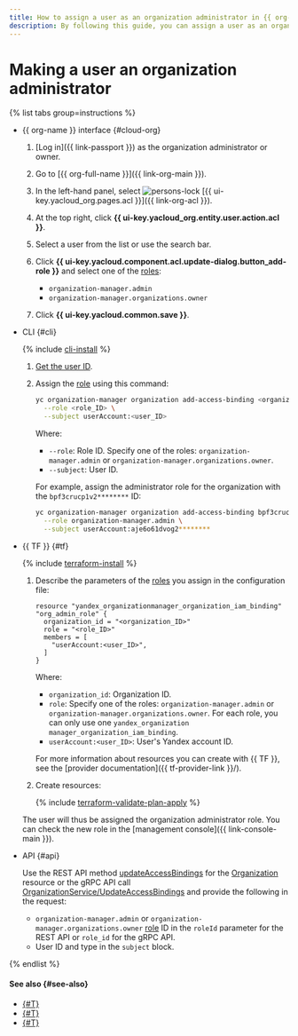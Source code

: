 ```yaml
---
title: How to assign a user as an organization administrator in {{ org-full-name }}
description: By following this guide, you can assign a user as an organization administrator.
---
```


# Making a user an organization administrator

{% list tabs group=instructions %}

- {{ org-name }} interface {#cloud-org}

  1. [Log in]({{ link-passport }}) as the organization administrator or owner.

  1. Go to [{{ org-full-name }}]({{ link-org-main }}).

  1. In the left-hand panel, select ![persons-lock](../../_assets/console-icons/persons-lock.svg) [{{ ui-key.yacloud_org.pages.acl }}]({{ link-org-acl }}).

  1. At the top right, click **{{ ui-key.yacloud_org.entity.user.action.acl }}**.

  1. Select a user from the list or use the search bar.

  1. Click **{{ ui-key.yacloud.component.acl.update-dialog.button_add-role }}** and select one of the [roles](../../iam/concepts/access-control/roles.md):

      * `organization-manager.admin`
      * `organization-manager.organizations.owner`

  1. Click **{{ ui-key.yacloud.common.save }}**.

- CLI {#cli}

  {% include [cli-install](../../_includes/cli-install.md) %}

  1. [Get the user ID](../operations/users-get.md).

  1. Assign the [role](../../iam/concepts/access-control/roles.md) using this command:

      ```bash
      yc organization-manager organization add-access-binding <organization_name_or_ID> \
        --role <role_ID> \
        --subject userAccount:<user_ID>
      ```

      Where:

      * `--role`: Role ID. Specify one of the roles: `organization-manager.admin` or `organization-manager.organizations.owner`.
      * `--subject`: User ID.

      For example, assign the administrator role for the organization with the `bpf3crucp1v2********` ID:

      ```bash
      yc organization-manager organization add-access-binding bpf3crucp1v2******** \
        --role organization-manager.admin \
        --subject userAccount:aje6o61dvog2********
      ```

- {{ TF }} {#tf}

  {% include [terraform-install](../../_includes/terraform-install.md) %}

  1. Describe the parameters of the [roles](../../iam/concepts/access-control/roles.md) you assign in the configuration file:

      ```hcl
      resource "yandex_organizationmanager_organization_iam_binding" "org_admin_role" {
        organization_id = "<organization_ID>"
        role = "<role_ID>"
        members = [
          "userAccount:<user_ID>",
        ]
      }
      ```

      Where:

      * `organization_id`: Organization ID.
      * `role`: Specify one of the roles: `organization-manager.admin` or `organization-manager.organizations.owner`. For each role, you can only use one `yandex_organization manager_organization_iam_binding`.
      * `userAccount:<user_ID>`: User's Yandex account ID.

      For more information about resources you can create with {{ TF }}, see the [provider documentation]({{ tf-provider-link }}/).

   1. Create resources:

      {% include [terraform-validate-plan-apply](../../_tutorials/_tutorials_includes/terraform-validate-plan-apply.md) %}

   The user will thus be assigned the organization administrator role. You can check the new role in the [management console]({{ link-console-main }}).

- API {#api}

  Use the REST API method [updateAccessBindings](../api-ref/Organization/updateAccessBindings.md) for the [Organization](../api-ref/Organization/index.md) resource or the gRPC API call [OrganizationService/UpdateAccessBindings](../api-ref/grpc/Organization/updateAccessBindings.md) and provide the following in the request:

  * `organization-manager.admin` or `organization-manager.organizations.owner` [role](../../iam/concepts/access-control/roles.md) ID in the `roleId` parameter for the REST API or `role_id` for the gRPC API.
  * User ID and type in the `subject` block.

{% endlist %}

#### See also {#see-also}

* [{#T}](../../iam/operations/sa/set-access-bindings.md)
* [{#T}](../../resource-manager/operations/cloud/set-access-bindings.md)
* [{#T}](../../resource-manager/operations/folder/set-access-bindings.md)
